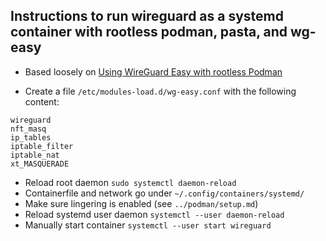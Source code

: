 ## Instructions to run wireguard as a systemd container with rootless podman, pasta, and wg-easy

- Based loosely on [Using WireGuard Easy with rootless Podman](https://github.com/wg-easy/wg-easy/wiki/Using-WireGuard-Easy-with-rootless-Podman-%28incl.-Kubernetes-yaml-file-generation%29)

- Create a file `/etc/modules-load.d/wg-easy.conf` with the following content:
```
wireguard
nft_masq
ip_tables
iptable_filter
iptable_nat
xt_MASQUERADE
```
- Reload root daemon `sudo systemctl daemon-reload`
- Containerfile and network go under `~/.config/containers/systemd/`
- Make sure lingering is enabled (see `../podman/setup.md`)
- Reload systemd user daemon `systemctl --user daemon-reload`
- Manually start container `systemctl --user start wireguard`